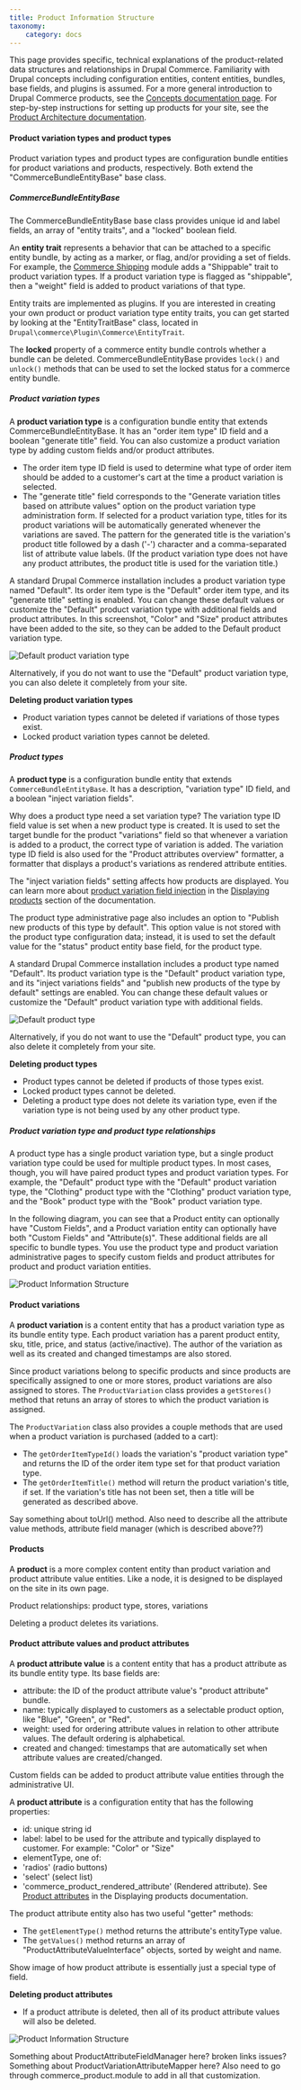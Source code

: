 ```yaml
---
title: Product Information Structure
taxonomy:
    category: docs
---
```


This page provides specific, technical explanations of the product-related data structures and relationships in Drupal Commerce. Familiarity with Drupal concepts including configuration entities, content entities, bundles, base fields, and plugins is assumed. For a more general introduction to Drupal Commerce products,  see the [Concepts documentation page](../02.concepts). For step-by-step instructions for setting up products for your site, see the [Product Architecture documentation](../../02.product-architecture).

#### Product variation types and product types
Product variation types and product types are configuration bundle entities for product variations and products, respectively. Both extend the "CommerceBundleEntityBase" base class.

##### CommerceBundleEntityBase
 The CommerceBundleEntityBase base class provides unique id and label fields, an array of "entity traits", and a "locked" boolean field.

An **entity trait** represents a behavior that can be attached to a specific entity bundle, by acting as a marker, or flag, and/or providing a set of fields. For example, the [Commerce Shipping] module adds a "Shippable" trait to product variation types. If a product variation type is flagged as "shippable", then a "weight" field is added to product variations of that type.

Entity traits are implemented as plugins. If you are interested in creating your own product or product variation type entity traits, you can get started by looking at the "EntityTraitBase" class, located in `Drupal\commerce\Plugin\Commerce\EntityTrait`.

The **locked** property of a commerce entity bundle controls whether a bundle can be deleted. CommerceBundleEntityBase provides `lock()` and `unlock()` methods that can be used to set the locked status for a commerce entity bundle.

##### Product variation types
A **product variation type** is a configuration bundle entity that extends CommerceBundleEntityBase. It has an "order item type" ID field and a boolean "generate title" field. You can also customize a product variation type by adding custom fields and/or product attributes.
- The order item type ID field is used to determine what type of order item should be added to a customer's cart at the time a product variation is selected.
- The "generate title" field corresponds to the "Generate variation titles based on attribute values" option on the product variation type administration form. If selected for a product variation type, titles for its product variations will be automatically generated whenever the variations are saved. The pattern for the generated title is the variation's product title followed by a dash ('-') character and a comma-separated list of attribute value labels. (If the product variation type does not have any product attributes, the product title is used for the variation title.)

A standard Drupal Commerce installation includes a product variation type named "Default". Its order item type is the "Default" order item type, and its "generate title" setting is enabled. You can change these default values or customize the "Default" product variation type with additional fields and product attributes. In this screenshot, "Color" and "Size" product attributes have been added to the site, so they can be added to the Default product variation type.

![Default product variation type](../../images/info-structure-1.jpg)

Alternatively, if you do not want to use the "Default" product variation type, you can also delete it completely from your site.

**Deleting product variation types**
- Product variation types cannot be deleted if variations of those types exist.
- Locked product variation types cannot be deleted.


##### Product types
A **product type** is a configuration bundle entity that extends `CommerceBundleEntityBase`. It has a description, "variation type" ID field, and a boolean "inject variation fields".

Why does a product type need a set variation type? The variation type ID field value is set when a new product type is created. It is used to set the target bundle for the product "variations" field so that whenever a variation is added to a product, the correct type of variation is added. The variation type ID field is also used for the "Product attributes overview" formatter, a formatter that displays a product's variations as rendered attribute entities.

The "inject variation fields" setting affects how products are displayed. You can learn more about [product variation field injection](../../04.displaying-products/01.product-display) in the [Displaying products](../../04.displaying-products) section of the documentation.

The product type administrative page also includes an option to "Publish new products of this type by default". This option value is not stored with the product type configuration data; instead, it is used to set the default value for the "status" product entity base field, for the product type.

A standard Drupal Commerce installation includes a product type named "Default". Its product variation type is the "Default" product variation type, and its "inject variations fields" and "publish new products of the type by default" settings are enabled. You can change these default values or customize the "Default" product variation type with additional fields.

![Default product type](../../images/info-structure-2.jpg)

Alternatively, if you do not want to use the "Default" product type, you can also delete it completely from your site.

**Deleting product types**
- Product types cannot be deleted if products of those types exist.
- Locked product types cannot be deleted.
- Deleting a product type does not delete its variation type, even if the variation type is not being used by any other product type.

##### Product variation type and product type relationships
A product type has a single product variation type, but a single product variation type could be used for multiple product types. In most cases, though, you will have paired product types and product variation types. For example, the "Default" product type with the "Default" product variation type, the "Clothing" product type with the "Clothing" product variation type, and the "Book" product type with the "Book" product variation type.

In the following diagram, you can see that a Product entity can optionally have "Custom Fields", and a Product variation entity can optionally have both "Custom Fields" and "Attribute(s)". These additional fields are all specific to bundle types. You use the product type and product variation administrative pages to specify custom fields and product attributes for product and product variation entities.

![Product Information Structure](../../images/product_entity_relationships.png)


#### Product variations
A **product variation** is a content entity that has a product variation type as its bundle entity type. Each product variation has a parent product entity, sku, title, price, and status (active/inactive). The author of the variation as well as its created and changed timestamps are also stored.

Since product variations belong to specific products and since products are specifically assigned to one or more stores, product variations are also assigned to stores. The `ProductVariation` class provides a `getStores()` method that retuns an array of stores to which the product variation is assigned.

The `ProductVariation` class also provides a couple methods that are used when a product variation is purchased (added to a cart):
- The `getOrderItemTypeId()` loads the variation's "product variation type" and returns the ID of the order item type set for that product variation type.
- The `getOrderItemTitle()` method will return the product variation's title, if set. If the variation's title has not been set, then a title will be generated as described above.

Say something about toUrl() method.
Also need to describe all the attribute value methods, attribute field manager (which is described above??)

####  Products
A **product** is a more complex content entity than product variation and product attribute value entities. Like a node, it is designed to be displayed on the site in its own page.

Product relationships: product type, stores, variations

Deleting a product deletes its variations.

#### Product attribute values and product attributes
A **product attribute value** is a content entity that has a product attribute as its bundle entity type. Its base fields are:
- attribute: the ID of the product attribute value's "product attribute" bundle.
- name: typically displayed to customers as a selectable product option, like "Blue", "Green", or "Red".
- weight: used for ordering attribute values in relation to other attribute values. The default ordering is alphabetical.
- created and changed: timestamps that are automatically set when attribute values are created/changed.

Custom fields can be added to product attribute value entities through the administrative UI.

A **product attribute** is a configuration entity that has the following properties:
- id: unique string id
- label: label to be used for the attribute and typically displayed to customer. For example: "Color" or "Size"
- elementType, one of:
 - 'radios' (radio buttons)
 - 'select' (select list)
 - 'commerce_product_rendered_attribute' (Rendered attribute). See [Product attributes](../../04.displaying-products/03.product-attributes) in the Displaying products documentation.

The product attribute entity also has two useful "getter" methods:
- The `getElementType()` method returns the attribute's entityType value.
- The `getValues()` method returns an array of "ProductAttributeValueInterface" objects, sorted by weight and name.

Show image of how product attribute is essentially just a special type of field.

**Deleting product attributes**
- If a product attribute is deleted, then all of its product attribute values will also be deleted.



![Product Information Structure](../../images/attribute_entity_relationships.png)

Something about ProductAttributeFieldManager here? broken links issues?
Something about ProductVariationAttributeMapper here?
Also need to go through commerce_product.module to add in all that customization.

[Commerce Shipping]: https://www.drupal.org/project/commerce_shipping
